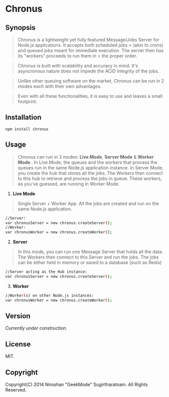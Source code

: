 Chronus
============

Synopsis
---------
> Chronus is a lightweight yet fully featured Message/Jobs Server for Node.js applications. It accepts both scheduled jobs > (akin to crons) and queued jobs meant for immediate execution. The server then has its "workers" proceeds to run them in > the proper order.

> Chronus is built with scalability and accuracy in mind. It's asyncronous nature does not impede the ACID integrity of the jobs. 

> Unlike other queuing software on the market, Chronus can be run in 2 modes each with their own advantages.

> Even with all these functionalities, it is easy to use and leaves a small footprint. 

Installation
------------
`npm install chronus`

Usage
------------
> Chronus can run in 3 modes: **Live Mode**,  **Server Mode**  &  **Worker Mode** . In Live Mode, the queues and the workers that process the queues run in the same Node.js application instance. In Server Mode, you create the hub that stores all the jobs. The Workers then connect to this hub to retrieve and process the jobs in queue. These workers, as you've guessed, are running in Worker Mode.


1. **Live Mode**
> Single Server + Worker App. All the jobs are created and run on the same Node.js application.
```sh
//Server: 
var chronusServer = new chronus.createServer();
//Worker:
var chronusWorker = new chronus.createWorker();
```
2. **Server**
> In this mode, you can run one Message Server that holds all 
> the data. The Workers then connect to this Server and 
> run the jobs. The jobs can be either held in memory or saved to a database (such as Redis)
```sh
//Server acting as the Hub instance: 
var chronusServer = new chronus.createServer();
```
3. **Worker**
```sh
//Worker(s) on other Node.js instances:
var chronusWorker = new chronus.createWorker();
```

Version
-------
*Currently under construction.*

License
-------
MIT.

Copyright
---------
Copyright(C) 2014 Niroshan "GeekMode" Sugirtharatnam. All Rights Reserved.
